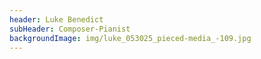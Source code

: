 ```yaml
---
header: Luke Benedict
subHeader: Composer-Pianist
backgroundImage: img/luke_053025_pieced-media_-109.jpg
---
```

